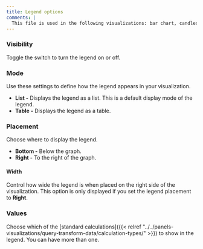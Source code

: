 ```yaml
---
title: Legend options
comments: |
  This file is used in the following visualizations: bar chart, candlestick, histogram, time series, trend, xy chart
---
```


### Visibility

Toggle the switch to turn the legend on or off.

### Mode

Use these settings to define how the legend appears in your visualization.

- **List -** Displays the legend as a list. This is a default display mode of the legend.
- **Table -** Displays the legend as a table.

### Placement

Choose where to display the legend.

- **Bottom -** Below the graph.
- **Right -** To the right of the graph.

#### Width

Control how wide the legend is when placed on the right side of the visualization. This option is only displayed if you set the legend placement to **Right**.

### Values

Choose which of the [standard calculations]({{< relref "../../panels-visualizations/query-transform-data/calculation-types/" >}}) to show in the legend. You can have more than one.
